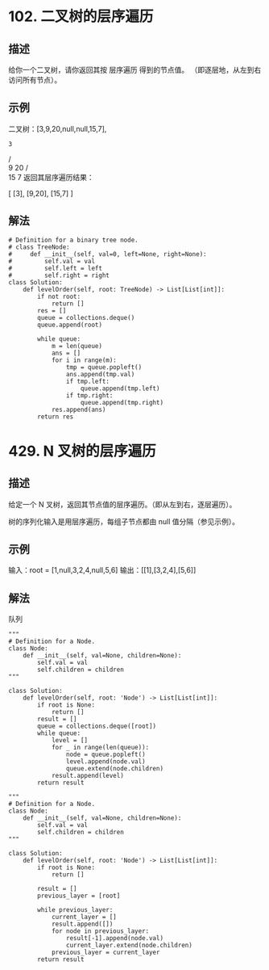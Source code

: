 # 102. 二叉树的层序遍历
## 描述
给你一个二叉树，请你返回其按 层序遍历 得到的节点值。 （即逐层地，从左到右访问所有节点）。

## 示例
二叉树：[3,9,20,null,null,15,7],

    3
   / \
  9  20
    /  \
   15   7
返回其层序遍历结果：

[
  [3],
  [9,20],
  [15,7]
]

## 解法
```python3
# Definition for a binary tree node.
# class TreeNode:
#     def __init__(self, val=0, left=None, right=None):
#         self.val = val
#         self.left = left
#         self.right = right
class Solution:
    def levelOrder(self, root: TreeNode) -> List[List[int]]:
        if not root:
            return []
        res = []
        queue = collections.deque()
        queue.append(root)

        while queue:
            m = len(queue)
            ans = []
            for i in range(m):
                tmp = queue.popleft()
                ans.append(tmp.val)
                if tmp.left:
                    queue.append(tmp.left)
                if tmp.right:
                    queue.append(tmp.right)
            res.append(ans)   
        return res
```

# 429. N 叉树的层序遍历
## 描述
给定一个 N 叉树，返回其节点值的层序遍历。（即从左到右，逐层遍历）。

树的序列化输入是用层序遍历，每组子节点都由 null 值分隔（参见示例）。

## 示例
输入：root = [1,null,3,2,4,null,5,6]
输出：[[1],[3,2,4],[5,6]]

## 解法
队列
```python3
"""
# Definition for a Node.
class Node:
    def __init__(self, val=None, children=None):
        self.val = val
        self.children = children
"""

class Solution:
    def levelOrder(self, root: 'Node') -> List[List[int]]:
        if root is None:
            return []
        result = []
        queue = collections.deque([root])
        while queue:
            level = []
            for _ in range(len(queue)):
                node = queue.popleft()
                level.append(node.val)
                queue.extend(node.children)
            result.append(level)
        return result   
```

```python3
"""
# Definition for a Node.
class Node:
    def __init__(self, val=None, children=None):
        self.val = val
        self.children = children
"""

class Solution:
    def levelOrder(self, root: 'Node') -> List[List[int]]:
        if root is None:
            return []        

        result = []
        previous_layer = [root]

        while previous_layer:
            current_layer = []
            result.append([])
            for node in previous_layer:
                result[-1].append(node.val)
                current_layer.extend(node.children)
            previous_layer = current_layer
        return result
```